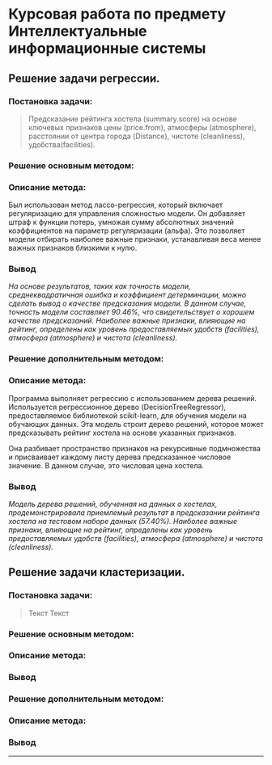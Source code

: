 # Курсовая работа по предмету Интеллектуальные информационные системы
## Решение задачи регрессии.
### Постановка задачи:

>Предсказание рейтинга хостела (summary.score) на основе ключевых признаков цены (price.from), атмосферы (atmosphere), 
>расстоянии от центра города (Distance), чистоте (cleanliness), удобства(facilities).

### Решение основным методом:
### Описание метода:
Был использован метод лассо-регрессия, который включает регуляризацию для управления сложностью модели. Он добавляет 
штраф к функции потерь, умножая сумму абсолютных значений коэффициентов на параметр регуляризации (альфа). Это позволяет 
модели отбирать наиболее важные признаки, устанавливая веса менее важных признаков близкими к нулю.

### Вывод
_На основе результатов, таких как точность модели, среднеквадратичная ошибка и коэффициент детерминации, можно сделать 
вывод о качестве предсказания модели. В данном случае, точность модели составляет 90.46%, что свидетельствует о хорошем 
качестве предсказаний. Наиболее важные признаки, влияющие на рейтинг, определены как уровень предоставляемых удобств 
(facilities), атмосфера (atmosphere) и чистота (cleanliness)._

### Решение дополнительным методом:
### Описание метода:
Программа выполняет регрессию с использованием дерева решений. Используется регрессионное дерево 
(DecisionTreeRegressor), предоставляемое библиотекой scikit-learn, для обучения модели на обучающих данных. 
Эта модель строит дерево решений, которое может предсказывать рейтинг хостела на основе указанных признаков.

Она разбивает пространство признаков на рекурсивные подмножества и присваивает каждому листу дерева предсказанное 
числовое значение. В данном случае, это числовая цена хостела.

### Вывод
_Модель дерева решений, обученная на данных о хостелах, продемонстрировала приемлемый результат в предсказании рейтинга
хостела на тестовом наборе данных (57.40%). Наиболее важные признаки, влияющие на рейтинг, определены как 
уровень предоставляемых удобств (facilities), атмосфера (atmosphere) и чистота (cleanliness)._

## Решение задачи кластеризации.
### Постановка задачи:

> Текст
> Текст

### Решение основным методом:
### Описание метода:

### Вывод

### Решение дополнительным методом:
### Описание метода:

### Вывод

---

